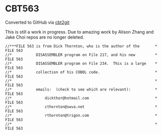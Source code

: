 # CBT563
Converted to GitHub via [cbt2git](https://github.com/wizardofzos/cbt2git)

This is still a work in progress. 
Due to amazing work by Alison Zhang and Jake Choi repos are no longer deleted.

```
//***FILE 563 is from Dick Thornton, who is the author of the       *   FILE 563
//*           DISASSEMBLER program on File 217, and his new         *   FILE 563
//*           DISASSEMBLER program on File 234.  This is a large    *   FILE 563
//*           collection of his COBOL code.                         *   FILE 563
//*                                                                 *   FILE 563
//*           emails:  (check to see which are relevant):           *   FILE 563
//*               dickthor@hotmail.com                              *   FILE 563
//*               cthornton@swva.net                                *   FILE 563
//*               rthornton@trigon.com                              *   FILE 563
//*                                                                 *   FILE 563
```
